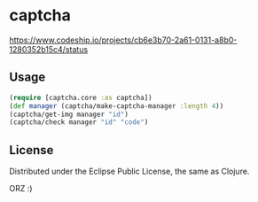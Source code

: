 # captcha

https://www.codeship.io/projects/cb6e3b70-2a61-0131-a8b0-1280352b15c4/status

## Usage

```clojure
(require [captcha.core :as captcha])
(def manager (captcha/make-captcha-manager :length 4))
(captcha/get-img manager "id")
(captcha/check manager "id" "code")
```

## License
Distributed under the Eclipse Public License, the same as Clojure.

ORZ :)
